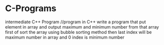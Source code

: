 # C-Programs
intermediate C++ Program
//program in C++ 
write a program that put element in array and output maximum and minimum number from that array
          first of sort the array using bubble sorting method then last index will be maximum number in array and 0 index is minimum number
